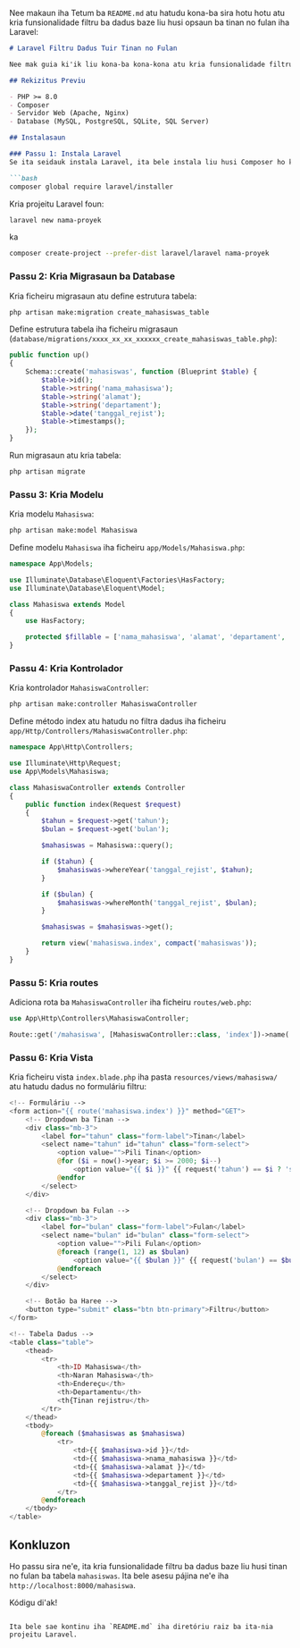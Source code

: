 Nee makaun iha Tetum ba `README.md` atu hatudu kona-ba sira hotu hotu atu kria funsionalidade filtru ba dadus baze liu husi opsaun ba tinan no fulan iha Laravel:

```markdown
# Laravel Filtru Dadus Tuir Tinan no Fulan

Nee mak guia ki'ik liu kona-ba kona-kona atu kria funsionalidade filtru ba dadus baze liu husi tinan no fulan iha aplikasaun Laravel.

## Rekizitus Previu

- PHP >= 8.0
- Composer
- Servidor Web (Apache, Nginx)
- Database (MySQL, PostgreSQL, SQLite, SQL Server)

## Instalasaun

### Passu 1: Instala Laravel
Se ita seidauk instala Laravel, ita bele instala liu husi Composer ho komandu ne'e:

```bash
composer global require laravel/installer
```

Kria projeitu Laravel foun:

```bash
laravel new nama-proyek
```
ka

```bash
composer create-project --prefer-dist laravel/laravel nama-proyek
```

### Passu 2: Kria Migrasaun ba Database
Kria ficheiru migrasaun atu define estrutura tabela:

```bash
php artisan make:migration create_mahasiswas_table
```

Define estrutura tabela iha ficheiru migrasaun (`database/migrations/xxxx_xx_xx_xxxxxx_create_mahasiswas_table.php`):

```php
public function up()
{
    Schema::create('mahasiswas', function (Blueprint $table) {
        $table->id();
        $table->string('nama_mahasiswa');
        $table->string('alamat');
        $table->string('departament');
        $table->date('tanggal_rejist');
        $table->timestamps();
    });
}
```

Run migrasaun atu kria tabela:

```bash
php artisan migrate
```

### Passu 3: Kria Modelu
Kria modelu `Mahasiswa`:

```bash
php artisan make:model Mahasiswa
```

Define modelu `Mahasiswa` iha ficheiru `app/Models/Mahasiswa.php`:

```php
namespace App\Models;

use Illuminate\Database\Eloquent\Factories\HasFactory;
use Illuminate\Database\Eloquent\Model;

class Mahasiswa extends Model
{
    use HasFactory;

    protected $fillable = ['nama_mahasiswa', 'alamat', 'departament', 'tanggal_rejist'];
}
```

### Passu 4: Kria Kontrolador
Kria kontrolador `MahasiswaController`:

```bash
php artisan make:controller MahasiswaController
```

Define método index atu hatudu no filtra dadus iha ficheiru `app/Http/Controllers/MahasiswaController.php`:

```php
namespace App\Http\Controllers;

use Illuminate\Http\Request;
use App\Models\Mahasiswa;

class MahasiswaController extends Controller
{
    public function index(Request $request)
    {
        $tahun = $request->get('tahun');
        $bulan = $request->get('bulan');

        $mahasiswas = Mahasiswa::query();

        if ($tahun) {
            $mahasiswas->whereYear('tanggal_rejist', $tahun);
        }

        if ($bulan) {
            $mahasiswas->whereMonth('tanggal_rejist', $bulan);
        }

        $mahasiswas = $mahasiswas->get();

        return view('mahasiswa.index', compact('mahasiswas'));
    }
}
```

### Passu 5: Kria routes
Adiciona rota ba `MahasiswaController` iha ficheiru `routes/web.php`:

```php
use App\Http\Controllers\MahasiswaController;

Route::get('/mahasiswa', [MahasiswaController::class, 'index'])->name('mahasiswa.index');
```

### Passu 6: Kria Vista
Kria ficheiru vista `index.blade.php` iha pasta `resources/views/mahasiswa/` atu hatudu dadus no formuláriu filtru:

```php
<!-- Formuláriu -->
<form action="{{ route('mahasiswa.index') }}" method="GET">
    <!-- Dropdown ba Tinan -->
    <div class="mb-3">
        <label for="tahun" class="form-label">Tinan</label>
        <select name="tahun" id="tahun" class="form-select">
            <option value="">Pili Tinan</option>
            @for ($i = now()->year; $i >= 2000; $i--)
                <option value="{{ $i }}" {{ request('tahun') == $i ? 'selected' : '' }}>{{ $i }}</option>
            @endfor
        </select>
    </div>

    <!-- Dropdown ba Fulan -->
    <div class="mb-3">
        <label for="bulan" class="form-label">Fulan</label>
        <select name="bulan" id="bulan" class="form-select">
            <option value="">Pili Fulan</option>
            @foreach (range(1, 12) as $bulan)
                <option value="{{ $bulan }}" {{ request('bulan') == $bulan ? 'selected' : '' }}>{{ date('F', mktime(0, 0, 0, $bulan, 1)) }}</option>
            @endforeach
        </select>
    </div>

    <!-- Botão ba Haree -->
    <button type="submit" class="btn btn-primary">Filtru</button>
</form>

<!-- Tabela Dadus -->
<table class="table">
    <thead>
        <tr>
            <th>ID Mahasiswa</th>
            <th>Naran Mahasiswa</th>
            <th>Endereçu</th>
            <th>Departamentu</th>
            <th{Tinan rejistru</th>
        </tr>
    </thead>
    <tbody>
        @foreach ($mahasiswas as $mahasiswa)
            <tr>
                <td>{{ $mahasiswa->id }}</td>
                <td>{{ $mahasiswa->nama_mahasiswa }}</td>
                <td>{{ $mahasiswa->alamat }}</td>
                <td>{{ $mahasiswa->departament }}</td>
                <td>{{ $mahasiswa->tanggal_rejist }}</td>
            </tr>
        @endforeach
    </tbody>
</table>
```

## Konkluzon
Ho passu sira ne'e, ita kria funsionalidade filtru ba dadus baze liu husi tinan no fulan ba tabela `mahasiswas`. Ita bele asesu pájina ne'e iha `http://localhost:8000/mahasiswa`.

Kódigu di'ak!
```

Ita bele sae kontinu iha `README.md` iha diretóriu raiz ba ita-nia projeitu Laravel.